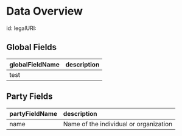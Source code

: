 # Data Overview

id:
legalURI: 

## Global Fields

| **globalFieldName** | **description**                    |
|:--------------------|:-----------------------------------|
| test                |                                    | 


## Party Fields

| **partyFieldName** | **description**                         |
|:-------------------|:----------------------------------------|
| name               | Name of the individual or organization  |

